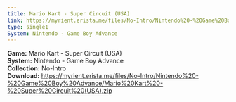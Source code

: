 ```yaml
---
title: Mario Kart - Super Circuit (USA)
link: https://myrient.erista.me/files/No-Intro/Nintendo%20-%20Game%20Boy%20Advance/Mario%20Kart%20-%20Super%20Circuit%20(USA).zip
type: single1
System: Nintendo - Game Boy Advance
---
```

<b>Game:</b> Mario Kart - Super Circuit (USA)<br>
<b>System:</b> Nintendo - Game Boy Advance<br>
<b>Collection:</b> No-Intro<br>
<b>Download:</b> https://myrient.erista.me/files/No-Intro/Nintendo%20-%20Game%20Boy%20Advance/Mario%20Kart%20-%20Super%20Circuit%20(USA).zip